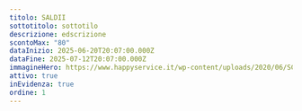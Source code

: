 ```yaml
---
titolo: SALDII
sottotitolo: sottotilo
descrizione: edscrizione
scontoMax: "80"
dataInizio: 2025-06-20T20:07:00.000Z
dataFine: 2025-07-12T20:07:00.000Z
immagineHero: https://www.happyservice.it/wp-content/uploads/2020/06/SCRITTE-FRESATE-SALDI3.jpg
attivo: true
inEvidenza: true
ordine: 1
---
```

